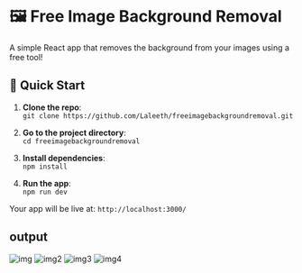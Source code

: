 # 🖼️ Free Image Background Removal

A simple React app that removes the background from your images using a free tool!

## 🚀 Quick Start

1. **Clone the repo**:  
   `git clone https://github.com/Laleeth/freeimagebackgroundremoval.git`

2. **Go to the project directory**:  
   `cd freeimagebackgroundremoval`

3. **Install dependencies**:  
   `npm install`

4. **Run the app**:  
   `npm run dev`

Your app will be live at: `http://localhost:3000/`
## output

![img](https://github.com/user-attachments/assets/d33a75f5-f19f-47c1-9026-53f44305e596)
![img2](https://github.com/user-attachments/assets/a0d33ce6-acb0-471c-bc3a-6de2e8fb2abf)
![img3](https://github.com/user-attachments/assets/834e9a77-13f5-41af-a34b-587042a59f5e)
![img4](https://github.com/user-attachments/assets/c7679898-ed6e-415d-bc08-76edaa6531a9)




